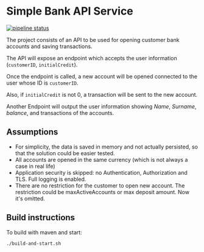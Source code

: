 # Simple Bank API Service

[![pipeline status](https://gitlab.com/kpavlov/sample-bank/badges/master/pipeline.svg)](https://gitlab.com/kpavlov/sample-bank/commits/master)

The project consists of an API to be used for opening customer bank accounts and saving transactions.

The API will expose an endpoint which accepts the user information (`customerID`, `initialCredit`).

Once the endpoint is called, a new account will be opened connected to the user whose ID is `customerID`.

Also, if `initialCredit` is not 0, a transaction will be sent to the new account.

Another Endpoint will output the user information showing _Name_, _Surname_, _balance_, and transactions of the accounts.

## Assumptions

* For simplicity, the data is saved in memory and not actually persisted, so that the solution could be easier tested.
* All accounts are opened in the same currency (which is not always a case in real life)
* Application security is skipped: no Authentication, Authorization and TLS. Full logging is enabled.
* There are no restriction for the customer to open new account. 
    The restriction could be maxActiveAccounts or max deposit amount. Now it's omitted.


## Build instructions

To build with maven and start:

    ./build-and-start.sh
    

